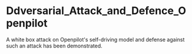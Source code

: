 # Ddversarial_Attack_and_Defence_Openpilot
A white box attack on Openpilot's self-driving model and defense against such an attack has been demonstrated.
